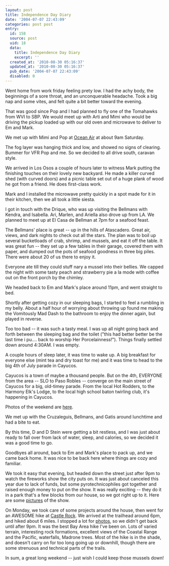 ```yaml
---
layout: post
title: Independence Day Diary
date: '2004-07-07 22:43:09'
categories: post post
entry:
  id: 158
  source: post
  uid: 18
  data:
    title: Independence Day Diary
    excerpt: ''
  created_at: '2010-08-30 05:16:37'
  updated_at: '2010-08-30 05:16:37'
  pub_date: '2004-07-07 22:43:09'
  disabled: 0
---
```

Went home from work friday feeling prety low.  I had the achy
body, the beginnings of a sore throat, and an unconquerable
headache.  Took a big nap and some vites, and felt quite a bit
better toward the evening.

That was good since Pop and I had planned to fly one of the
Tomahawks from WVI to SBP.  We would meet up with Arti and Mimi
who would be driving the pickup loaded up with our old oven and
microwave to deliver to Em and Mark.

We met up with Mimi and Pop at <a
href=http://www.oceanairflightservices.com>Ocean Air</a> at about
9am Saturday.

The fog layer was hanging thick and low, and showed no signs of
clearing.  Bummer for VFR Pop and me.  So we decided to all drive
south, caravan style.

We arrived in Los Osos a couple of hours later to witness Mark
putting the finishing touches on their lovely new backyard.  He
made a killer curved shed (with curved doors) and a picnic table
set out of a huge plank of wood he got from a friend.  He does
first-class work.

Mark and I installed the microwave pretty quickly in a spot made
for it in their kitchen, then we all took a little siesta.

I got in touch with the Drique, who was up visiting the Bellmans
with Kendra, and Isabella.  Ari, Marlen, and Ariella also drove up
from LA.  We planned to meet up at El Casa de Bellman at 7pm for a
seafood feast.

The Bellmans' place is great -- up in the hills of Atascadero.
Great air, views, and dark nights to check out all the stars.
The plan was to boil up several bucketloads of crab, shrimp, and
mussels, and eat it off the table.  It was great fun -- they set
up a few tables in their garage, covered them with paper, and
dumped out the pots of seafood goodness in three big piles.  There
were about 20 of us there to enjoy it.

Everyone ate till they could stuff nary a mussel into their
bellies.  We capped the night with some tasty peach and strawberry
pie a la mode with coffee out on the front porch by the chimley.

We headed back to Em and Mark's place around 11pm, and went
straight to bed.

Shortly after getting cozy in our sleeping bags, I started to feel
a rumbling in my belly.  About a half hour of worrying about
throwing up found me making the Vomitously Mad Dash to the
bathroom to enjoy the dinner again, but played in reverse.  

Too too bad -- it was such a tasty meal.  I was up all night going
back and forth between the sleeping bag  and the toilet ("this
had better better be the last time i pu.... back to worship Her
Porcelainness!").  Things finally settled down around 4:30AM.  I
was empty.

A couple hours of sleep later, it was time to wake up.  A big
breakfast for everyone else (mint tea and dry toast for me) and it
was time to head to the big 4th of July parade in Cayucos.

Cayucos is a town of maybe a thousand people.  But on the 4th,
EVERYONE from the area -- SLO to Paso Robles -- converge on the
main street of Cayucos for a big, old-timey parade.  From the
local Hot Rodders, to the Harmony Elk's Lodge, to the local high
school baton twirling club, it's happening in Cayucos.  

Photos of the weekend are <a
href=http://nobot.2y.net/pictures/july_4_2004-los_osos/>here</a>.

We met up with the Cruzaleguis, Bellmans, and Gatis around
lunchtime and had a bite to eat.

By this time, D and D Stein were getting a bit restless, and I was
just about ready to fall over from lack of water, sleep, and
calories, so we decided it was a good time to go.

Goodbyes all around, back to Em and Mark's place to pack up, and
we came back home.  It was nice to be back here where things are
cozy and familiar.

We took it easy that evening, but headed down the street just
after 9pm to watch the fireworks show the city puts on.  It was
just about canceled this year due to lack of funds, but some
pyrotechnicophiles got together and raised enough money to put on
the show.  It was really exciting -- they do it in a park that's a
few blocks from our house, so we got right up to it.  Here are
some <a
href=http://nobot.2y.net/pictures/july_4_2004-fireworks/>pictures</a>
of the show.

On Monday, we took care of some projects around the house, then
went for an AWESOME hike at <a
href=http://www.bahiker.com/southbayhikes/castlerock.html>Castle
Rock</a>.  We arrived at the trailhead around 6pm, and hiked about
6 miles.  I stopped a lot for <a
href=http://nobot.2y.net/pictures/july_5_2004-castle_rock/>photos</a>, so we didn't get back until
after 9pm.  It was the best Bay Area hike I've been on.  Lots of
varied terrain, interesting rock formations, excellent views of
the Coastal Range and the Pacific, waterfalls, Madrone trees.
Most of the hike is in the shade, and doesn't carry on for too
long going up or downhill, though there are some strenuous and
technical parts of the trails.

In sum, a great long weekend -- just wish I could keep those mussels down!
